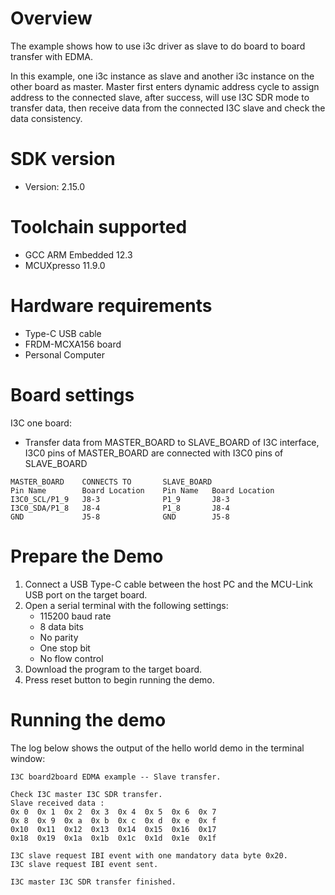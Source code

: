 Overview
========
The example shows how to use i3c driver as slave to do board to board transfer with EDMA.

In this example, one i3c instance as slave and another i3c instance on the other board as master.
Master first enters dynamic address cycle to assign address to the connected slave, after success,
will use I3C SDR mode to transfer data, then receive data from the connected I3C slave and check
the data consistency.

SDK version
===========
- Version: 2.15.0

Toolchain supported
===================
- GCC ARM Embedded  12.3
- MCUXpresso  11.9.0

Hardware requirements
=====================
- Type-C USB cable
- FRDM-MCXA156 board
- Personal Computer

Board settings
==============
I3C one board:
  + Transfer data from MASTER_BOARD to SLAVE_BOARD of I3C interface, I3C0 pins of MASTER_BOARD are connected with
    I3C0 pins of SLAVE_BOARD
~~~~~~~~~~~~~~~~~~~~~~~~~~~~~~~~~~~~~~~~~~~~~~~~~~~~~~
MASTER_BOARD    CONNECTS TO       SLAVE_BOARD
Pin Name        Board Location    Pin Name   Board Location
I3C0_SCL/P1_9   J8-3              P1_9       J8-3
I3C0_SDA/P1_8   J8-4              P1_8       J8-4
GND             J5-8              GND        J5-8
~~~~~~~~~~~~~~~~~~~~~~~~~~~~~~~~~~~~~~~~~~~~~~~~~~~~~~

Prepare the Demo
================
1.  Connect a USB Type-C cable between the host PC and the MCU-Link USB port on the target board.
2.  Open a serial terminal with the following settings:
    - 115200 baud rate
    - 8 data bits
    - No parity
    - One stop bit
    - No flow control
3.  Download the program to the target board.
4.  Press reset button to begin running the demo.

Running the demo
================
The log below shows the output of the hello world demo in the terminal window:
~~~~~~~~~~~~~~~~~~~~~~~~~~~~~~~~~~~
I3C board2board EDMA example -- Slave transfer.

Check I3C master I3C SDR transfer.
Slave received data :
0x 0  0x 1  0x 2  0x 3  0x 4  0x 5  0x 6  0x 7  
0x 8  0x 9  0x a  0x b  0x c  0x d  0x e  0x f  
0x10  0x11  0x12  0x13  0x14  0x15  0x16  0x17  
0x18  0x19  0x1a  0x1b  0x1c  0x1d  0x1e  0x1f  

I3C slave request IBI event with one mandatory data byte 0x20.
I3C slave request IBI event sent.

I3C master I3C SDR transfer finished.
~~~~~~~~~~~~~~~~~~~~~~~~~~~~~~~~~~~
